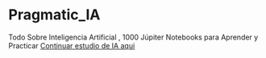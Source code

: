 # Pragmatic_IA
Todo Sobre Inteligencia Artificial , 1000 Júpiter Notebooks para Aprender y Practicar
[Continuar estudio de IA aqui](https://www.youtube.com/watch?v=JuQz-SFN8CY&list=PLkgbkukKg_Nrk7OtpwZEdVa10LijfpyZ1&index=4)

